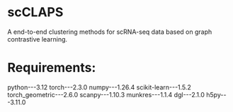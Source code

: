 # scCLAPS
A end-to-end clustering methods for scRNA-seq data based on graph contrastive learning.
# Requirements:
python---3.12
torch---2.3.0
numpy---1.26.4
scikit-learn---1.5.2
torch_geometric---2.6.0
scanpy---1.10.3
munkres---1.1.4
dgl---2.1.0
h5py---3.11.0


